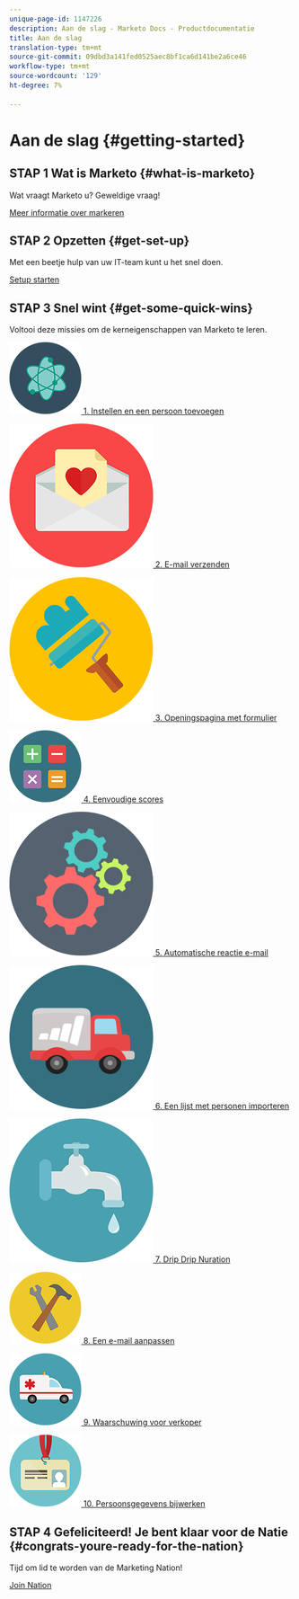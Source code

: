 ```yaml
---
unique-page-id: 1147226
description: Aan de slag - Marketo Docs - Productdocumentatie
title: Aan de slag
translation-type: tm+mt
source-git-commit: 09dbd3a141fed0525aec8bf1ca6d141be2a6ce46
workflow-type: tm+mt
source-wordcount: '129'
ht-degree: 7%

---
```



# Aan de slag {#getting-started}

## STAP 1 Wat is Marketo {#what-is-marketo}

Wat vraagt Marketo u? Geweldige vraag!

[Meer informatie over markeren](getting-started/what-is-marketo.md)

## STAP 2 Opzetten {#get-set-up}

Met een beetje hulp van uw IT-team kunt u het snel doen.

[Setup starten](getting-started/setup-steps.md)

## STAP 3 Snel wint {#get-some-quick-wins}

Voltooi deze missies om de kerneigenschappen van Marketo te leren.

[![](assets/education-science-12.png)  1. Instellen en een persoon toevoegen](https://docs.marketo.com/pages/viewpage.action?pageId=2359351)

[![](assets/valentine-day-10.png)  2. E-mail verzenden](getting-started/quick-wins/send-an-email.md)

[![](assets/graphic-design-tools-19.png)  3. Openingspagina met formulier](getting-started/quick-wins/landing-page-with-a-form.md)

[![](assets/office-31.png)  4. Eenvoudige scores](getting-started/quick-wins/simple-scoring.md)

[![](assets/technology-08.png)  5. Automatische reactie e-mail](getting-started/quick-wins/email-auto-response.md)

[![](assets/shopping-27.png)  6. Een lijst met personen importeren](getting-started/quick-wins/import-a-list-of-people.md)

[![](assets/ecology-14.png)  7. Drip Drip Nuration](getting-started/quick-wins/drip-drip-nurture.md)

[![](assets/seo-44.png)  8. Een e-mail aanpassen](getting-started/quick-wins/personalize-an-email.md)

[![](assets/medical-16.png)  9. Waarschuwing voor verkoper](getting-started/quick-wins/alert-the-sales-rep.md)

[![](assets/office-23.png)  10. Persoonsgegevens bijwerken](getting-started/quick-wins/update-person-data.md)

## STAP 4 Gefeliciteerd! Je bent klaar voor de Natie  {#congrats-youre-ready-for-the-nation}

Tijd om lid te worden van de Marketing Nation!

[Join Nation](https://nation.marketo.com)
